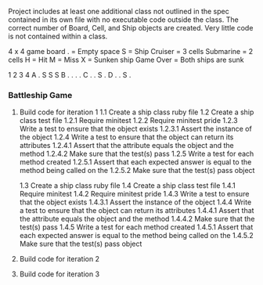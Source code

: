Project includes at least one additional class not outlined in the spec contained in its own file with no executable code outside the class. The correct number of Board, Cell, and Ship objects are created. Very little code is not contained within a class.

4 x 4 game board
. = Empty space
S = Ship
  Cruiser = 3 cells
  Submarine = 2 cells
H = Hit
M = Miss
X = Sunken ship
Game Over = Both ships are sunk

  1 2 3 4
A . S S S
B . . . .
C . . S .
D . . S .

### Battleship Game
1. Build code for iteration 1
 1.1 Create a ship class ruby file
 1.2 Create a ship class test file
  1.2.1 Require minitest
  1.2.2 Require minitest pride
  1.2.3 Write a test to ensure that the object exists
   1.2.3.1 Assert the instance of the object
  1.2.4 Write a test to ensure that the object can return its attributes
   1.2.4.1 Assert that the attribute equals the object and the method
   1.2.4.2 Make sure that the test(s) pass
  1.2.5 Write a test for each method created
   1.2.5.1 Assert that each expected answer is equal to the method being called on the
   1.2.5.2 Make sure that the test(s) pass object

   1.3 Create a ship class ruby file
   1.4 Create a ship class test file
    1.4.1 Require minitest
    1.4.2 Require minitest pride
    1.4.3 Write a test to ensure that the object exists
     1.4.3.1 Assert the instance of the object
    1.4.4 Write a test to ensure that the object can return its attributes
     1.4.4.1 Assert that the attribute equals the object and the method
     1.4.4.2 Make sure that the test(s) pass
    1.4.5 Write a test for each method created
     1.4.5.1 Assert that each expected answer is equal to the method being called on the
     1.4.5.2 Make sure that the test(s) pass object

1. Build code for iteration 2
1. Build code for iteration 3
